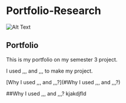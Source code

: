 # Portfolio-Research
![Alt Text](https://media0.giphy.com/media/dWesBcTLavkZuG35MI/giphy.gif?cid=ecf05e47ttj9yzh16tgd8otlygn5930l5vs548tahunuvlru&rid=giphy.gif&ct=g)

## Portfolio

This is my portfolio on my semester 3 project.

I used  ,,, and ,,, to make my project.

[Why I used ,,, and ,,,?](#Why I used ,,, and ,,,?)




##Why I used ,,, and ,,,?
kjakdjfld
